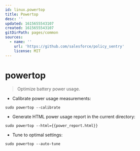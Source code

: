 ```yaml
---
id: linux.powertop
title: Powertop
desc: ''
updated: 1615655543107
created: 1615655543107
gitDirPath: pages/common
sources:
  - name: ''
    url: 'https://github.com/salesforce/policy_sentry'
    license: MIT
---
```

# powertop

> Optimize battery power usage.

- Calibrate power usage measurements:

`sudo powertop --calibrate`

- Generate HTML power usage report in the current directory:

`sudo powertop --html={{power_report.html}}`

- Tune to optimal settings:

`sudo powertop --auto-tune`

